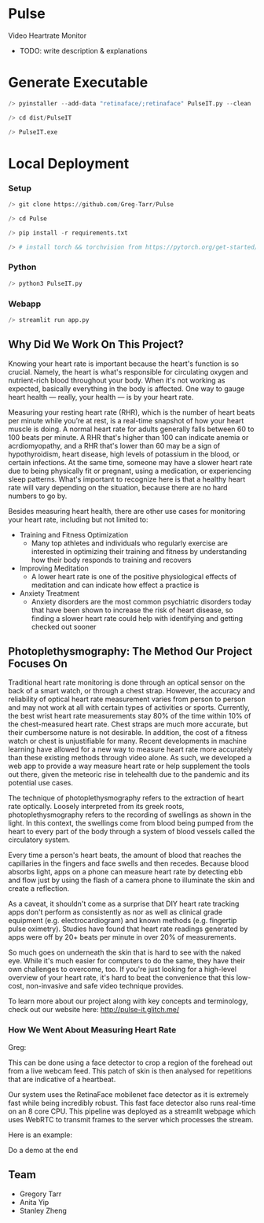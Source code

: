 # Pulse
Video Heartrate Monitor

- TODO: write description & explanations


# Generate Executable
```python
/> pyinstaller --add-data "retinaface/;retinaface" PulseIT.py --clean

/> cd dist/PulseIT

/> PulseIT.exe
```

# Local Deployment

### Setup
```python
/> git clone https://github.com/Greg-Tarr/Pulse

/> cd Pulse

/> pip install -r requirements.txt

/> # install torch && torchvision from https://pytorch.org/get-started/locally/
```

### Python
```python
/> python3 PulseIT.py
```

### Webapp
```python
/> streamlit run app.py
```


## Why Did We Work On This Project?

Knowing your heart rate is important because the heart's function is so crucial. Namely, the heart is what's responsible for circulating oxygen and nutrient-rich blood throughout your body. When it's not working as expected, basically everything in the body is affected. One way to gauge heart health — really, your health — is by your heart rate. 

Measuring your resting heart rate (RHR), which is the number of heart beats per minute while you’re at rest, is a real-time snapshot of how your heart muscle is doing. A normal heart rate for adults generally falls between 60 to 100 beats per minute. A RHR that's higher than 100 can indicate anemia or acrdiomyopathy, and a RHR that's lower than 60 may be a sign of hypothyroidism, heart disease, high levels of potassium in the blood, or certain infections. At the same time, someone may have a slower heart rate due to being physically fit or pregnant, using a medication, or experiencing sleep patterns. What's important to recognize here is that a healthy heart rate will vary depending on the situation, because there are no hard numbers to go by.

Besides measuring heart health, there are other use cases for monitoring your heart rate, including but not limited to:
* Training and Fitness Optimization
  * Many top athletes and individuals who regularly exercise are interested in optimizing their training and fitness by understanding how their body responds to training and recovers
* Improving Meditation
  * A lower heart rate is one of the positive physiological effects of meditation and can indicate how effect a practice is
* Anxiety Treatment
  * Anxiety disorders are the most common psychiatric disorders today that have been shown to increase the risk of heart disease, so finding a slower heart rate could help with identifying and getting checked out sooner 

## Photoplethysmography: The Method Our Project Focuses On

Traditional heart rate monitoring is done through an optical sensor on the back of a smart watch, or through a chest strap. However, the accuracy and reliability of optical heart rate measurement varies from person to person and may not work at all with certain types of activities or sports. Currently, the best wrist heart rate measurements stay 80% of the time within 10% of the chest-measured heart rate. Chest straps are much more accurate, but their cumbersome nature is not desirable. In addition, the cost of a fitness watch or chest is unjustifiable for many. Recent developments in machine learning have allowed for a new way to measure heart rate more accurately than these existing methods through video alone. As such, we developed a web app to provide a way measure heart rate or help supplement the tools out there, given the meteoric rise in telehealth due to the pandemic and its potential use cases.

The technique of photoplethysmography refers to the extraction of heart rate optically. Loosely interpreted from its greek roots, photoplethysmography refers to the recording of swellings as shown in the light. In this context, the swellings come from blood being pumped from the heart to every part of the body through a system of blood vessels called the circulatory system.

Every time a person's heart beats, the amount of blood that reaches the capillaries in the fingers and face swells and then recedes. Because blood absorbs light, apps on a phone can measure heart rate by detecting ebb and flow just by using the flash of a camera phone to illuminate the skin and create a reflection.

As a caveat, it shouldn't come as a surprise that DIY heart rate tracking apps don't perform as consistently as nor as well as clinical grade equipment (e.g. electrocardiogram) and known methods (e.g. fingertip pulse oximetry). Studies have found that heart rate readings generated by apps were off by 20+ beats per minute in over 20% of measurements.

So much goes on underneath the skin that is hard to see with the naked eye. While it's much easier for computers to do the same, they have their own challenges to overcome, too.
If you're just looking for a high-level overview of your heart rate, it's hard to beat the convenience that this low-cost, non-invasive and safe video technique provides. 

To learn more about our project along with key concepts and terminology, check out our website here: 
<http://pulse-it.glitch.me/>

### How We Went About Measuring Heart Rate


Greg: 

This can be done using a face detector to crop a region of the forehead out from a live webcam feed. This patch of skin is then analysed for repetitions that are indicative of a heartbeat. 

Our system uses the RetinaFace mobilenet face detector as it is extremely fast while being incredibly robust. This fast face detector also runs real-time on an 8 core CPU. This pipeline was deployed as a streamlit webpage which uses WebRTC to transmit frames to the server which processes the stream.

Here is an example:


Do a demo at the end

## Team
* Gregory Tarr
* Anita Yip
* Stanley Zheng
